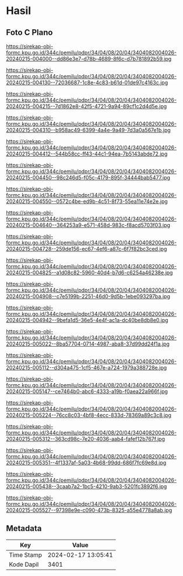 # Hasil

## Foto C Plano

https://sirekap-obj-formc.kpu.go.id/344c/pemilu/pdpr/34/04/08/20/04/3404082004026-20240215-004000--dd86e3e7-d78b-4689-8f6c-d7b781892b59.jpg

https://sirekap-obj-formc.kpu.go.id/344c/pemilu/pdpr/34/04/08/20/04/3404082004026-20240215-004130--72036687-1c8e-4c83-b61d-01de97c4163c.jpg

https://sirekap-obj-formc.kpu.go.id/344c/pemilu/pdpr/34/04/08/20/04/3404082004026-20240215-004215--7d1862e8-42f5-4721-9a94-89cf1c2d4d5e.jpg

https://sirekap-obj-formc.kpu.go.id/344c/pemilu/pdpr/34/04/08/20/04/3404082004026-20240215-004310--b958ac49-6399-4a4e-9a49-7d3a0a567e1b.jpg

https://sirekap-obj-formc.kpu.go.id/344c/pemilu/pdpr/34/04/08/20/04/3404082004026-20240215-004412--544b58cc-ff43-44c1-94ea-7b5143abde72.jpg

https://sirekap-obj-formc.kpu.go.id/344c/pemilu/pdpr/34/04/08/20/04/3404082004026-20240215-004450--98c246d5-f05c-4179-895f-34444bab5477.jpg

https://sirekap-obj-formc.kpu.go.id/344c/pemilu/pdpr/34/04/08/20/04/3404082004026-20240215-004550--0572c4be-ed9b-4c51-8f73-55ea11e74e2e.jpg

https://sirekap-obj-formc.kpu.go.id/344c/pemilu/pdpr/34/04/08/20/04/3404082004026-20240215-004640--364253a9-e571-458d-983c-f8acd5703f03.jpg

https://sirekap-obj-formc.kpu.go.id/344c/pemilu/pdpr/34/04/08/20/04/3404082004026-20240215-004728--259de156-ec67-4ef6-a87c-6f7f82bc3ced.jpg

https://sirekap-obj-formc.kpu.go.id/344c/pemilu/pdpr/34/04/08/20/04/3404082004026-20240215-004825--a1d08c82-5960-40d4-b7d6-c6254a46238e.jpg

https://sirekap-obj-formc.kpu.go.id/344c/pemilu/pdpr/34/04/08/20/04/3404082004026-20240215-004908--c7e5199b-2251-46d0-9d5b-1ebe093297ba.jpg

https://sirekap-obj-formc.kpu.go.id/344c/pemilu/pdpr/34/04/08/20/04/3404082004026-20240215-004942--9befa1d5-36e5-4e4f-ac1a-dc40be8db8e0.jpg

https://sirekap-obj-formc.kpu.go.id/344c/pemilu/pdpr/34/04/08/20/04/3404082004026-20240215-005022--8ba57704-0714-4987-aba8-37d99dd24f1a.jpg

https://sirekap-obj-formc.kpu.go.id/344c/pemilu/pdpr/34/04/08/20/04/3404082004026-20240215-005112--d304a475-1cf5-467e-a724-1979a388728e.jpg

https://sirekap-obj-formc.kpu.go.id/344c/pemilu/pdpr/34/04/08/20/04/3404082004026-20240215-005147--ce7464b0-abc6-4333-a19b-f0aea22a966f.jpg

https://sirekap-obj-formc.kpu.go.id/344c/pemilu/pdpr/34/04/08/20/04/3404082004026-20240215-005224--76cc8c03-4bf8-4ecc-833d-78369a89c3c8.jpg

https://sirekap-obj-formc.kpu.go.id/344c/pemilu/pdpr/34/04/08/20/04/3404082004026-20240215-005312--363cd98c-7e20-4036-aab4-fafef12b767f.jpg

https://sirekap-obj-formc.kpu.go.id/344c/pemilu/pdpr/34/04/08/20/04/3404082004026-20240215-005351--4f1337af-5a03-4b68-99dd-686f7fc69e8d.jpg

https://sirekap-obj-formc.kpu.go.id/344c/pemilu/pdpr/34/04/08/20/04/3404082004026-20240215-005438--3caab7a2-1bc5-4210-9ab3-5201fc3892f6.jpg

https://sirekap-obj-formc.kpu.go.id/344c/pemilu/pdpr/34/04/08/20/04/3404082004026-20240215-005527--97398e9e-c090-473b-8325-a55e4778a8ab.jpg


## Metadata

| Key        | Value               |
| ---------- | ------------------- |
| Time Stamp | 2024-02-17 13:05:41 |
| Kode Dapil | 3401                |



